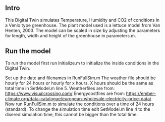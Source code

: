 ## Intro
This Digital Twin simulates Temperature, Humidity and CO2 of conditions in a Venlo type greenhouse. 
The plant model used is a lettuce model from Van Henten, 2003. The model can be scaled in size by adjusting the parameters
for length, width and height of the greenhouse in parameters.m. 

## Run the model
To run the model first run Initialize.m to initialize the inside conditions in the Digital Twin.

Set up the date and filenames in RunFullSim.m
The weather file should be hourly for 24 hours or hourly for x hours. X hours should be the same as total time in SetModel.m line 5. 
Weatherfiles are from: https://www.visualcrossing.com/
Energycostfiles are from: https://ember-climate.org/data-catalogue/european-wholesale-electricity-price-data/
Now run RunFullSim.m to simulate the conditions over a time of 24 hours (standard).
To change the simulation time edit SetModel.m line 4 to the disered simulation time, this cannot be bigger than the total time.




